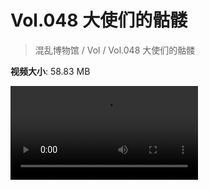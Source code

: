 # Vol.048 大使们的骷髅

> 混乱博物馆 / Vol / Vol.048 大使们的骷髅

**视频大小**: 58.83 MB

<div class="video"><video src="https://file.hsyhx.top/video/混乱博物馆/Vol/048.mp4" controls preload>🤔 您的浏览器不支持 video 标签</video></div>